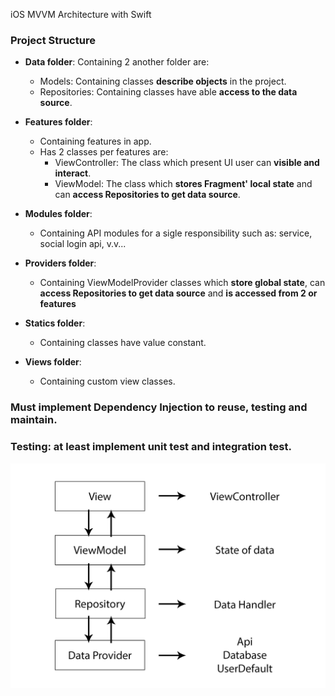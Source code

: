 iOS MVVM Architecture with Swift

### Project Structure
* **Data folder**: Containing 2 another folder are:
  - Models: Containing classes **describe objects** in the project.
  - Repositories: Containing classes have able **access to the data source**.
  
* **Features folder**:
  - Containing features in app.
  - Has 2 classes per features are: 
    - ViewController: The class which present UI user can **visible and interact**.
    - ViewModel: The class which **stores Fragment' local state** and can **access Repositories to get data source**.

* **Modules folder**:
  - Containing API modules for a sigle responsibility such as: service, social login api, v.v...
  
* **Providers folder**:
  - Containing ViewModelProvider classes which **store global state**, can **access Repositories to get data source** and **is accessed from 2 or features**
  
* **Statics folder**:
  - Containing classes have value constant.
  
* **Views folder**:
  - Containing custom view classes.

### Must implement Dependency Injection to reuse, testing and maintain.

### Testing: at least implement unit test and integration test.

![](ios_mvvm_swift.jpg)
